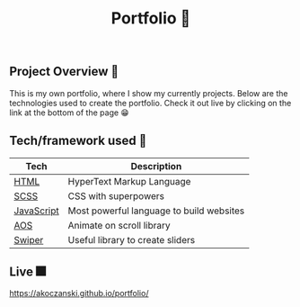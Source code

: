 <h1 align="center">
Portfolio 💼
</h1>

<br />

## Project Overview 🎨

This is my own portfolio, where I show my currently projects. Below are the technologies used to create the portfolio. Check it out live by clicking on the link at the bottom of the page 😁

## Tech/framework used 🧰

| Tech                                     | Description                              |
| ---------------------------------------- | ---------------------------------------- |
| [HTML](https://www.w3.org/html)          | HyperText Markup Language                |
| [SCSS](https://sass-lang.com)            | CSS with superpowers                     |
| [JavaScript](https://www.javascript.com) | Most powerful language to build websites |
| [AOS](https://michalsnik.github.io/aos)  | Animate on scroll library                |
| [Swiper](https://swiperjs.com)           | Useful library to create sliders         |

## Live 🎆

https://akoczanski.github.io/portfolio/
